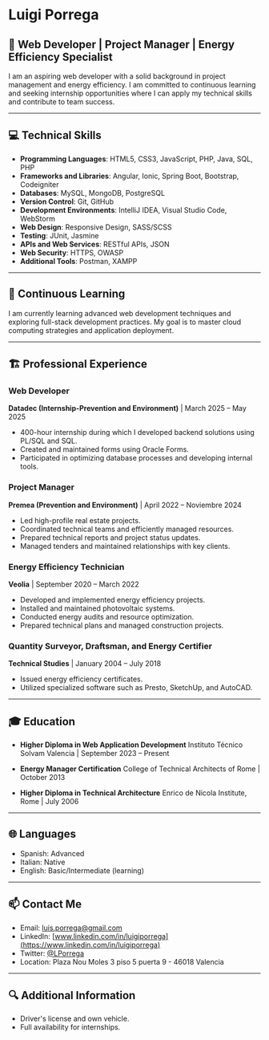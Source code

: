 # Luigi Porrega

## 🚀 Web Developer | Project Manager | Energy Efficiency Specialist

I am an aspiring web developer with a solid background in project management and energy efficiency. I am committed to continuous learning and seeking internship opportunities where I can apply my technical skills and contribute to team success.

---

## 💻 Technical Skills

- **Programming Languages**: HTML5, CSS3, JavaScript, PHP, Java, SQL, PHP
- **Frameworks and Libraries**: Angular, Ionic, Spring Boot, Bootstrap, Codeigniter 
- **Databases**: MySQL, MongoDB, PostgreSQL
- **Version Control**: Git, GitHub
- **Development Environments**: IntelliJ IDEA, Visual Studio Code, WebStorm
- **Web Design**: Responsive Design, SASS/SCSS
- **Testing**: JUnit, Jasmine
- **APIs and Web Services**: RESTful APIs, JSON
- **Web Security**: HTTPS, OWASP
- **Additional Tools**: Postman, XAMPP

---

## 🌱 Continuous Learning

I am currently learning advanced web development techniques and exploring full-stack development practices. My goal is to master cloud computing strategies and application deployment.

---

## 🏗️ Professional Experience

### Web Developer
**Datadec (Internship-Prevention and Environment)** | March 2025 – May 2025
- 400-hour internship during which I developed backend solutions using PL/SQL and SQL.
- Created and maintained forms using Oracle Forms.
- Participated in optimizing database processes and developing internal tools.

### Project Manager
**Premea (Prevention and Environment)** | April 2022 – Noviembre 2024
- Led high-profile real estate projects.
- Coordinated technical teams and efficiently managed resources.
- Prepared technical reports and project status updates.
- Managed tenders and maintained relationships with key clients.

### Energy Efficiency Technician
**Veolia** | September 2020 – March 2022
- Developed and implemented energy efficiency projects.
- Installed and maintained photovoltaic systems.
- Conducted energy audits and resource optimization.
- Prepared technical plans and managed construction projects.

### Quantity Surveyor, Draftsman, and Energy Certifier
**Technical Studies** | January 2004 – July 2018
- Issued energy efficiency certificates.
- Utilized specialized software such as Presto, SketchUp, and AutoCAD.

---

## 🎓 Education

- **Higher Diploma in Web Application Development**
  Instituto Técnico Solvam Valencia | September 2023 – Present

- **Energy Manager Certification**
  College of Technical Architects of Rome | October 2013

- **Higher Diploma in Technical Architecture**
  Enrico de Nicola Institute, Rome | July 2006

---

## 🌐 Languages

- Spanish: Advanced
- Italian: Native
- English: Basic/Intermediate (learning)

---

## 📫 Contact Me

- Email: luis.porrega@gmail.com
- LinkedIn: [www.linkedin.com/in/luigiporrega](https://www.linkedin.com/in/luigiporrega)
- Twitter: [@LPorrega](https://x.com/LPorrega)
- Location: Plaza Nou Moles 3 piso 5 puerta 9 - 46018 Valencia

---

## 🔍 Additional Information

- Driver's license and own vehicle.
- Full availability for internships.
